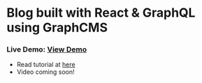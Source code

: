 # Blog built with React & GraphQL using GraphCMS
### Live Demo: [View Demo](https://react-graphcms-blog.herokuapp.com/)

* Read tutorial at [here](https://medium.com/@shakhorsmith/how-to-make-a-blog-with-react-graphql-1fae580dde8a)
* Video coming soon!